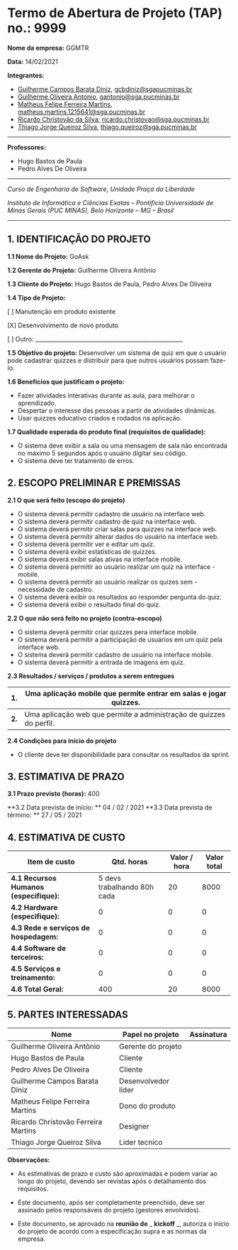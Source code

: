 # Termo de Abertura de Projeto (TAP) no.: 9999

**Nome da empresa:** GGMTR

**Data:** 14/02/2021

**Integrantes:**

- [Guilherme Campos Barata Diniz](https://github.com/Guicbdiniz), gcbdiniz@sgapucminas.br
- [Guilherme Oliveira Antonio](https://github.com/guilhermegoa), gantonio@sga.pucminas.br
- [Matheus Felipe Ferreira Martins](https://github.com/MatheusFFM), matheus.martins.1215641@sga.pucminas.br
- [Ricardo Christovão da Silva](https://github.com/ricardochristovao), ricardo.christovao@sga.pucminas.br
- [Thiago Jorge Queiroz Silva](https://github.com/ThiagoQueirozSilva), thiago.queiroz@sga.pucminas.br

---

**Professores:**

- Hugo Bastos de Paula
- Pedro Alves De Oliveira

---

_Curso de Engenharia de Software, Unidade Praça da Liberdade_

_Instituto de Informática e Ciências Exatas – Pontifícia Universidade de Minas Gerais (PUC MINAS), Belo Horizonte – MG – Brasil_

---

## 1. IDENTIFICAÇÃO DO PROJETO

**1.1 Nome do Projeto:** GoAsk

**1.2 Gerente do Projeto:** Guilherme Oliveira Antônio

**1.3 Cliente do Projeto:** Hugo Bastos de Paula, Pedro Alves De Oliveira

**1.4 Tipo de Projeto:**

[ ] Manutenção em produto existente

[X] Desenvolvimento de novo produto

[ ] Outro: \_\_\_\_\_\_\_\_\_\_\_\_\_\_\_\_\_\_\_\_\_\_\_\_\_\_\_\_\_\_\_\_\_\_\_\_\_\_\_\_\_\_\_\_\_\_\_\_\_\_\_\_

**1.5 Objetivo do projeto:** Desenvolver um sistema de quiz em que o usuário pode cadastrar quizzes e distribuir para que outros usuários possam faze-lo.

**1.6 Benefícios que justificam o projeto:**

- Fazer atividades interativas durante as aula, para melhorar o aprendizado.
- Despertar o interesse das pessoas a partir de atividades dinâmicas.
- Usar quizzes educativo criados e rodados na aplicação.

**1.7 Qualidade esperada do produto final (requisitos de qualidade):**

- O sistema deve exibir a sala ou uma mensagem de sala não encontrada no máximo 5 segundos após o usuário digitar seu código.
- O sistema deve ter tratamento de erros.

## **2. ESCOPO PRELIMINAR E PREMISSAS**

**2.1 O que será feito (escopo do projeto)**

- O sistema deverá permitir cadastro de usuário na interface web.
- O sistema deverá permitir cadastro de quiz na interface web.
- O sistema deverá permitir criar salas para quizzes na interface web.
- O sistema deverá permitir alterar dados do usuário na interface web.
- O sistema deverá permitir ver e editar um quiz.
- O sistema deverá exibir estatísticas de quizzes.
- O sistema deverá exibir salas ativas na interface mobile.
- O sistema deverá permitir ao usuário realizar um quiz na interface - mobile.
- O sistema deverá permitir ao usuário realizar os quizes sem - necessidade de cadastro.
- O sistema deverá exibir os resultados ao responder pergunta do quiz.
- O sistema deverá exibir o resultado final do quiz.


**2.2 O que não será feito no projeto (contra-escopo)**

- O sistema deverá permitir criar quizzes pera interface mobile.
- O sistema deverá permitir a participação de usuários em um quiz pela interface web.
- O sistema deverá permitir cadastro de usuário na interface mobile.
- O sistema deverá permitir a entrada de imagens em quiz.


**2.3 Resultados / serviços / produtos a serem entregues**

| **1.** | Uma aplicação mobile que permite entrar em salas e jogar quizzes.   |
| ------ | ------------------------------------------------------------------- |
| **2.** | Uma aplicação web que permite a administração de quizzes do perfil. |

**2.4 Condições para início do projeto**

- O cliente deve ter disponibilidade para consultar os resultados da sprint.

## 3. ESTIMATIVA DE PRAZO

**3.1 Prazo previsto (horas):** 400

**3.2 Data prevista de início: ** 04 / 02 / 2021
**3.3 Data prevista de término: ** 27 / 05 / 2021

## 4. ESTIMATIVA DE CUSTO

| Item de custo                               |        Qtd. horas           | Valor / hora | Valor total |
| ------------------------------------------- | --------------------------- | ------------ | ----------- |
| **4.1 Recursos Humanos** **(especifique):** | 5 devs trabalhando 80h cada | 20           | 8000        |
| **4.2 Hardware (especifique):**             | 0                           | 0            | 0           |
| **4.3 Rede e serviços de hospedagem:**      | 0                           | 0            | 0           |
| **4.4 Software de terceiros:**              | 0                           | 0            | 0           |
| **4.5 Serviços e treinamento:**             | 0                           | 0            | 0           |
| **4.6 Total Geral:**                        | 400                         | 20           | 8000        |

## 5. PARTES INTERESSADAS

| Nome                                | Papel no projeto    | Assinatura |
| ----------------------------------- | ------------------- | ---------- |
| Guilherme Oliveira Antônio          | Gerente do projeto  |            |
| Hugo Bastos de Paula                | Cliente             |            |
| Pedro Alves De Oliveira             | Cliente             |            |
| Guilherme Campos Barata Diniz       | Desenvolvedor lider |            |
| Matheus Felipe Ferreira Martins     | Dono do produto     |            |
| Ricardo Christovão Ferreira Martins | Designer            |            |
| Thiago Jorge Queiroz Silva          | Lider tecnico       |            |

**Observações:**

- As estimativas de prazo e custo são aproximadas e podem variar ao longo do projeto, devendo ser revistas após o detalhamento dos requisitos.

- Este documento, após ser completamente preenchido, deve ser assinado pelos responsáveis do projeto (gestores envolvidos).

- Este documento, se aprovado na **reunião de** _ **kickoff** _, autoriza o início do projeto de acordo com a especificação supra e as normas da empresa.

